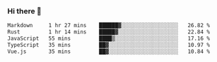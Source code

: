 ### Hi there 👋

<!--
**WShiBin/WShiBin** is a ✨ _special_ ✨ repository because its `README.md` (this file) appears on your GitHub profile.

Here are some ideas to get you started:

- 🔭 I’m currently working on ...
- 🌱 I’m currently learning ...
- 👯 I’m looking to collaborate on ...
- 🤔 I’m looking for help with ...
- 💬 Ask me about ...
- 📫 How to reach me: ...
- 😄 Pronouns: ...
- ⚡ Fun fact: ...
-->

<!--START_SECTION:waka-->

```txt
Markdown     1 hr 27 mins    ██████▓░░░░░░░░░░░░░░░░░░   26.82 %
Rust         1 hr 14 mins    █████▓░░░░░░░░░░░░░░░░░░░   22.84 %
JavaScript   55 mins         ████▒░░░░░░░░░░░░░░░░░░░░   17.16 %
TypeScript   35 mins         ██▓░░░░░░░░░░░░░░░░░░░░░░   10.97 %
Vue.js       35 mins         ██▓░░░░░░░░░░░░░░░░░░░░░░   10.84 %
```

<!--END_SECTION:waka-->
